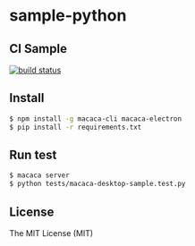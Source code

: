 # sample-python

## CI Sample

[![build status][travis-image-0]][travis-url-0]

[travis-image-0]: https://img.shields.io/travis/macaca-sample/sample-python/master.svg?style=flat-square
[travis-url-0]: https://travis-ci.org/macaca-sample/sample-python

## Install

``` bash
$ npm install -g macaca-cli macaca-electron
$ pip install -r requirements.txt
```

## Run test

``` bash
$ macaca server
$ python tests/macaca-desktop-sample.test.py
```

## License

The MIT License (MIT)
